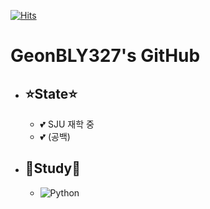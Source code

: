 [![Hits](https://hits.seeyoufarm.com/api/count/incr/badge.svg?url=https%3A%2F%2Fgithub.com%2FGEONBLY327%2FGEONBLY327&count_bg=%233DBCC8&title_bg=%23494747&icon=github.svg&icon_color=%23E7E7E7&title=%EB%B0%A9%EB%AC%B8%EC%9E%90+%EC%88%98&edge_flat=false)](https://hits.seeyoufarm.com)
# GeonBLY327's GitHub

- ## ⭐State⭐
    - 💕 SJU 재학 중
    - 💕 (공백)
- ## 📝Study📝
    - <img alt="Python" src ="https://img.shields.io/badge/Python-3776AB.svg?&style=for-the-badge&logo=Python&logoColor=white"/>

